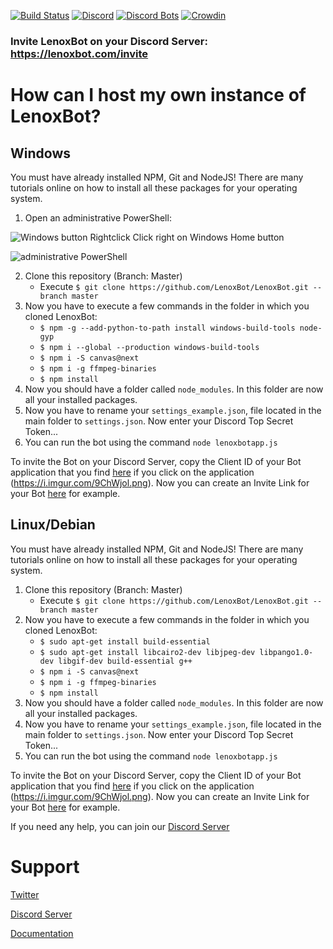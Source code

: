 [![Build Status](https://travis-ci.com/LenoxBot/LenoxBot.svg?branch=testing)](https://travis-ci.com/LenoxBot/LenoxBot)
[![Discord](https://discordapp.com/api/guilds/352896116812939264/widget.png)](https://lenoxbot.com/discord)
[![Discord Bots](https://discordbots.org/api/widget/status/354712333853130752.svg)](https://discordbots.org/bot/354712333853130752)
[![Crowdin](https://d322cqt584bo4o.cloudfront.net/lenoxbot/localized.svg)](https://crowdin.com/project/lenoxbot)

### Invite LenoxBot on your Discord Server: https://lenoxbot.com/invite

# How can I host my own instance of LenoxBot?

## Windows
You must have already installed NPM, Git and NodeJS! There are many tutorials online on how to install all these packages for your operating system.

1. Open an administrative PowerShell:

![Windows button Rightclick](https://i.imgur.com/Ykw3ck6.png) Click right on Windows Home button

![administrative PowerShell](https://i.imgur.com/qEkLfTA.png)

2. Clone this repository (Branch: Master)
    - Execute `$ git clone https://github.com/LenoxBot/LenoxBot.git --branch master`
3. Now you have to execute a few commands in the folder in which you cloned LenoxBot:
    - `$ npm -g --add-python-to-path install windows-build-tools node-gyp`
    - `$ npm i --global --production windows-build-tools`
    - `$ npm i -S canvas@next`
    - `$ npm i -g ffmpeg-binaries`
    - `$ npm install`
4. Now you should have a folder called `node_modules`. In this folder are now all your installed packages.
5. Now you have to rename your `settings_example.json`, file located in the main folder to `settings.json`. Now enter your Discord Top Secret Token...
6. You can run the bot using the command `node lenoxbotapp.js`

To invite the Bot on your Discord Server, copy the Client ID of your Bot application that you find [here](https://discordapp.com/developers/applications/) if you click on the application (https://i.imgur.com/9ChWjol.png). Now you can create an Invite Link for your Bot [here](https://discordapi.com/permissions.html) for example.

## Linux/Debian
You must have already installed NPM, Git and NodeJS! There are many tutorials online on how to install all these packages for your operating system.

1. Clone this repository (Branch: Master)
    - Execute `$ git clone https://github.com/LenoxBot/LenoxBot.git --branch master`
2. Now you have to execute a few commands in the folder in which you cloned LenoxBot:
    - `$ sudo apt-get install build-essential`
    - `$ sudo apt-get install libcairo2-dev libjpeg-dev libpango1.0-dev libgif-dev build-essential g++`
    - `$ npm i -S canvas@next`
    - `$ npm i -g ffmpeg-binaries`
    - `$ npm install`
3. Now you should have a folder called `node_modules`. In this folder are now all your installed packages.
4. Now you have to rename your `settings_example.json`, file located in the main folder to `settings.json`. Now enter your Discord Top Secret Token...
5. You can run the bot using the command `node lenoxbotapp.js`

To invite the Bot on your Discord Server, copy the Client ID of your Bot application that you find [here](https://discordapp.com/developers/applications/) if you click on the application (https://i.imgur.com/9ChWjol.png). Now you can create an Invite Link for your Bot [here](https://discordapi.com/permissions.html) for example.

If you need any help, you can join our [Discord Server](https://lenoxbot.com/discord)

# Support
[Twitter](https://twitter.com/lenoxbot)

[Discord Server](https://lenoxbot.com/discord)

[Documentation](https://docs.lenoxbot.com)

